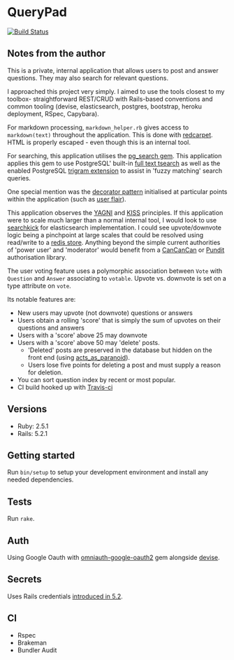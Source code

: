 # QueryPad

[![Build Status](https://travis-ci.com/Schwad/query_pad.svg?token=hzSwAUFrpt6kNMnH6gAx&branch=master)](https://travis-ci.com/Schwad/query_pad)

## Notes from the author

This is a private, internal application that allows users to post and answer questions. They may also search for relevant questions.

I approached this project very simply. I aimed to use the tools closest to my toolbox- straightforward REST/CRUD with Rails-based conventions and common tooling (devise, elasticsearch, postgres, bootstrap, heroku deployment, RSpec, Capybara).

For markdown processing, `markdown_helper.rb` gives access to `markdown(text)` throughout the application. This is done with [redcarpet](https://github.com/vmg/redcarpet). HTML is properly escaped - even though this is an internal tool.

For searching, this application utilises the [pg_search gem](https://github.com/Casecommons/pg_search). This application applies this gem to use PostgreSQL' built-in [full text tsearch](https://www.postgresql.org/docs/current/static/textsearch-intro.html) as well as the enabled PostgreSQL [trigram extension](https://www.postgresql.org/docs/current/static/pgtrgm.html) to assist in 'fuzzy matching' search queries.

One special mention was the [decorator pattern](https://github.com/drapergem/draper) initialised at particular points within the application (such as [user flair](app/decorators/user_decorator.rb)).

This application observes the [YAGNI](https://ronjeffries.com/xprog/articles/practices/pracnotneed/) and [KISS](http://people.apache.org/~fhanik/kiss.html) principles. If this application were to scale much larger than a normal internal tool, I would look to use [searchkick](https://github.com/ankane/searchkick) for elasticsearch implementation. I could see upvote/downvote logic being a pinchpoint at large scales that could be resolved using read/write to a [redis store](https://github.com/redis/redis-rb). Anything beyond the simple current authorities of 'power user' and 'moderator' would benefit from a [CanCanCan](https://github.com/CanCanCommunity/cancancan) or [Pundit](https://github.com/varvet/pundit) authorisation library.

The user voting feature uses a polymorphic association between `Vote` with `Question` and `Answer` associating to `votable`. Upvote vs. downvote is set on a type attribute on `vote`.

Its notable features are:

- New users may upvote (not downvote) questions or answers
- Users obtain a rolling 'score' that is simply the sum of upvotes on their questions and answers
- Users with a 'score' above 25 may downvote
- Users with a 'score' above 50 may 'delete' posts.
  * 'Deleted' posts are preserved in the database but hidden on the front end (using [acts_as_paranoid](https://github.com/rubysherpas/paranoia)).
  * Users lose five points for deleting a post and must supply a reason for deletion.
- You can sort question index by recent or most popular.
- CI build hooked up with [Travis-ci](https://travis-ci.com/Schwad/query_pad)

## Versions

- Ruby: 2.5.1
- Rails: 5.2.1

## Getting started

Run `bin/setup` to setup your development environment and install any needed dependencies.

## Tests

Run `rake`.

## Auth

Using Google Oauth with [omniauth-google-oauth2](https://github.com/zquestz/omniauth-google-oauth2) gem alongside [devise](https://github.com/plataformatec/devise).

## Secrets

Uses Rails credentials [introduced in 5.2](https://github.com/rails/rails/pull/30067).

## CI

- Rspec
- Brakeman
- Bundler Audit
